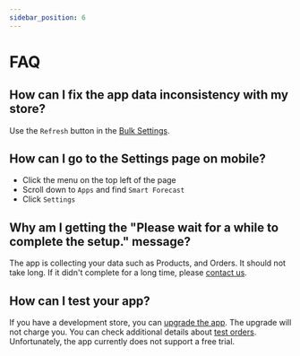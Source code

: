 ```yaml
---
sidebar_position: 6
---
```


# FAQ

## How can I fix the app data inconsistency with my store?

Use the `Refresh` button in the [Bulk Settings](./configuration/bulk).

## How can I go to the Settings page on mobile?

- Click the menu on the top left of the page
- Scroll down to `Apps` and find `Smart Forecast`
- Click `Settings`

## Why am I getting the "Please wait for a while to complete the setup." message?

The app is collecting your data such as Products, and Orders. It should not take long. If it didn't complete for a long time, please [contact us](mailto:stores.are.smart@gmail.com).

## How can I test your app?

If you have a development store, you can [upgrade the app](./configuration/change-plan). The upgrade will not charge you. You can check additional details about [test orders](https://help.shopify.com/en/manual/checkout-settings/test-orders). Unfortunately, the app currently does not support a free trial.
